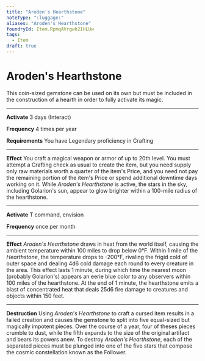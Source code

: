 ```yaml
---
title: "Aroden's Hearthstone"
noteType: ":luggage:"
aliases: "Aroden's Hearthstone"
foundryId: Item.RpmqAVrgwh2IHLUw
tags:
  - Item
draft: true
---
```


# Aroden's Hearthstone

This coin-sized gemstone can be used on its own but must be included in the construction of a hearth in order to fully activate its magic.

* * *

**Activate** 3 days (Interact)

**Frequency** 4 times per year

**Requirements** You have Legendary proficiency in Crafting

* * *

**Effect** You craft a magical weapon or armor of up to 20th level. You must attempt a Crafting check as usual to create the item, but you need supply only raw materials worth a quarter of the item's Price, and you need not pay the remaining portion of the item's Price or spend additional downtime days working on it. While _Aroden's Hearthstone_ is active, the stars in the sky, including Golarion's sun, appear to glow brighter within a 100-mile radius of the hearthstone.

* * *

**Activate** T command, envision

**Frequency** once per month

* * *

**Effect** _Aroden's Hearthstone_ draws in heat from the world itself, causing the ambient temperature within 100 miles to drop below 0°F. Within 1 mile of the _Hearthstone_, the temperature drops to -200°F, rivaling the frigid cold of outer space and dealing 4d6 cold damage each round to every creature in the area. This effect lasts 1 minute, during which time the nearest moon (probably Golarion's) appears an eerie blue color to any observers within 100 miles of the hearthstone. At the end of 1 minute, the hearthstone emits a blast of concentrated heat that deals 25d6 fire damage to creatures and objects within 150 feet.

* * *

**Destruction** Using _Aroden's Hearthstone_ to craft a cursed item results in a failed creation and causes the gemstone to split into five equal-sized but magically impotent pieces. Over the course of a year, four of theses pieces crumble to dust, while the fifth expands to the size of the original artifact and bears its powers anew. To destroy _Aroden's Hearthstone_, each of the separated pieces must be plunged into one of the five stars that compose the cosmic constellation known as the Follower.
